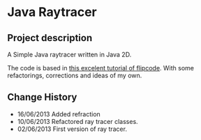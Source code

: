 Java Raytracer
==============

Project description
-------------------

A Simple Java raytracer written in Java 2D.

The code is based in [this excelent tutorial of flipcode][1]. 
With some refactorings, corrections and ideas of my own.

[1]: http://www.flipcode.com/archives/Raytracing_Topics_Techniques-Part_1_Introduction.shtml "Flipcode Raytracing Tutorial"

Change History
--------------

- 16/06/2013 Added refraction
- 10/06/2013 Refactored ray tracer classes.
- 02/06/2013 First version of ray tracer.